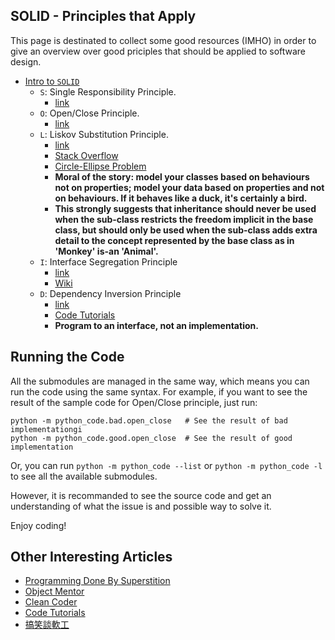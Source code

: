 ## SOLID - Principles that Apply

This page is destinated to collect some good resources (IMHO) in order to give
an overview over good priciples that should be applied to software design.

- [Intro to `SOLID`](http://www.wikiwand.com/en/SOLID_(object-oriented_design))
    - `S`: Single Responsibility Principle.
        - [link](http://www.oodesign.com/single-responsibility-principle.html)
    - `O`: Open/Close Principle.
        - [link](http://joelabrahamsson.com/a-simple-example-of-the-openclosed-principle/)
    - `L`: Liskov Substitution Principle.
        - [link](http://www.objectmentor.com/resources/articles/lsp.pdf)
        - [Stack Overflow](http://stackoverflow.com/questions/56860/what-is-the-liskov-substitution-principle)
        - [Circle-Ellipse Problem](https://en.wikipedia.org/wiki/Circle-ellipse_problem)
        - **Moral of the story: model your classes based on behaviours not on properties; model your data based on properties and not on behaviours. If it behaves like a duck, it's certainly a bird.**
        - **This strongly suggests that inheritance should never be used when the sub-class restricts the freedom implicit in the base class, but should only be used when the sub-class adds extra detail to the concept represented by the base class as in 'Monkey' is-an 'Animal'.**
    - `I`: Interface Segregation Principle
        - [link](http://www.oodesign.com/dependency-inversion-principle.html)
        - [Wiki](https://en.wikipedia.org/wiki/Interface_segregation_principle)
    - `D`: Dependency Inversion Principle
        - [link](http://www.oodesign.com/dependency-inversion-principle.html)
        - [Code Tutorials](http://code.tutsplus.com/tutorials/solid-part-4-the-dependency-inversion-principle--net-36872)
        - **Program to an interface, not an implementation.**

## Running the Code

All the submodules are managed in the same way, which means you can run the code using the same syntax. For example, if you want to see the result of the sample code for Open/Close principle, just run:

```
python -m python_code.bad.open_close   # See the result of bad implementationgi
python -m python_code.good.open_close  # See the result of good implementation
```

Or, you can run `python -m python_code --list` or `python -m python_code -l` to see all the available submodules.

However, it is recommanded to see the source code and get an understanding of what the issue is and possible way to solve it.

Enjoy coding!

## Other Interesting Articles

- [Programming Done By Superstition](https://utcc.utoronto.ca/~cks/space/blog/programming/ProgrammingViaSuperstition)
- [Object Mentor](http://www.objectmentor.com/resources/publishedArticles.html)
- [Clean Coder](http://cleancoders.com/category/fundamentals)
- [Code Tutorials](http://code.tutsplus.com/series/the-solid-principles--cms-634)
- [搞笑談軟工](http://teddy-chen-tw.blogspot.tw/2012/01/5dependency-inversion-principle.html)
